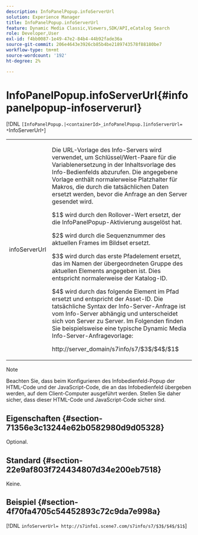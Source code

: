 ```yaml
---
description: InfoPanelPopup.infoServerUrl
solution: Experience Manager
title: InfoPanelPopup.infoServerUrl
feature: Dynamic Media Classic,Viewers,SDK/API,eCatalog Search
role: Developer,User
exl-id: f4bb0087-1e49-47e2-84b4-44b92fade36a
source-git-commit: 206e4643e3926cb85b4be2189743578f88180be7
workflow-type: tm+mt
source-wordcount: '192'
ht-degree: 2%

---
```


# InfoPanelPopup.infoServerUrl{#infopanelpopup-infoserverurl}

[!DNL `[InfoPanelPopup.|<containerId>_infoPanelPopup.]infoServerUrl= *`InfoServerUrl`*`]

<table id="table_9A6258D9B0DA4A29AA8A6C9BBCFE3662"> 
 <tbody> 
  <tr> 
   <td> <p> <span class="codeph"><span class="varname"> infoServerUrl</span></span> </p> </td> 
   <td> <p>Die URL-Vorlage des Info-Servers wird verwendet, um Schlüssel/Wert-Paare für die Variablenersetzung in der Inhaltsvorlage des Info-Bedienfelds abzurufen. Die angegebene Vorlage enthält normalerweise Platzhalter für Makros, die durch die tatsächlichen Daten ersetzt werden, bevor die Anfrage an den Server gesendet wird. </p> <p><span class="codeph"> $1$</span> wird durch den Rollover-Wert ersetzt, der die <span class="codeph"> InfoPanelPopup</span>-Aktivierung ausgelöst hat. </p> <p><span class="codeph"> $2$</span> wird durch die Sequenznummer des aktuellen Frames im Bildset ersetzt. </p> <p><span class="codeph"> $3$</span> wird durch das erste Pfadelement ersetzt, das im Namen der übergeordneten Gruppe des aktuellen Elements angegeben ist. Dies entspricht normalerweise der Katalog-ID. </p> <p><span class="codeph"> $4$</span> wird durch das folgende Element im Pfad ersetzt und entspricht der Asset-ID. Die tatsächliche Syntax der Info-Server-Anfrage ist vom Info-Server abhängig und unterscheidet sich von Server zu Server. Im Folgenden finden Sie beispielsweise eine typische Dynamic Media Info-Server-Anfragevorlage: </p> <p><span class="codeph"> http://server_domain/s7info/s7/$3$/$4$/$1$</span> </p> </td> 
  </tr> 
 </tbody> 
</table>

>[!NOTE]
>
>Beachten Sie, dass beim Konfigurieren des Infobedienfeld-Popup der HTML-Code und der JavaScript-Code, die an das Infobedienfeld übergeben werden, auf dem Client-Computer ausgeführt werden. Stellen Sie daher sicher, dass dieser HTML-Code und JavaScript-Code sicher sind.

## Eigenschaften {#section-71356e3c13244e62b0582980d9d05328}

Optional.

## Standard {#section-22e9af803f724434807d34e200eb7518}

Keine.

## Beispiel {#section-4f70fa4705c54452893c72c9da7e998a}

[!DNL `infoServerUrl= http://s7info1.scene7.com/s7info/s7/$3$/$4$/$1$`]
